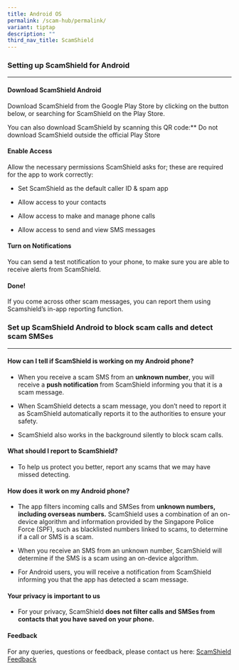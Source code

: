 ```yaml
---
title: Android OS
permalink: /scam-hub/permalink/
variant: tiptap
description: ""
third_nav_title: ScamShield
---
```

<h3>Setting up ScamShield for Android</h3><hr><h4>Download ScamShield Android</h4><p>Download ScamShield from the Google Play Store by clicking on the button below, or searching for ScamShield on the Play Store.</p><p></p><p>You can also download ScamShield by scanning this QR code:** Do not download ScamShield outside the official Play Store</p><h4>Enable Access</h4><p>Allow the necessary permissions ScamShield asks for; these are required for the app to work correctly:</p><ul data-tight="true" class="tight"><li><p>Set ScamShield as the default caller ID &amp; spam app</p></li><li><p>Allow access to your contacts</p></li><li><p>Allow access to make and manage phone calls</p></li><li><p>Allow access to send and view SMS messages</p></li></ul><p></p><h4>Turn on Notifications</h4><p>You can send a test notification to your phone, to make sure you are able to receive alerts from ScamShield.</p><p></p><h4>Done!</h4><p>If you come across other scam messages, you can report them using Scamshield’s in-app reporting function.</p><p></p><p></p><h3>Set up ScamShield Android to block scam calls and detect scam SMSes</h3><hr><h4>How can I tell if ScamShield is working on my Android phone?</h4><p></p><ul data-tight="true" class="tight"><li><p>When you receive a scam SMS from an <strong>unknown number</strong>, you will receive a <strong>push notification</strong> from ScamShield informing you that it is a scam message.</p></li><li><p>When ScamShield detects a scam message, you don’t need to report it as ScamShield automatically reports it to the authorities to ensure your safety.</p></li><li><p>ScamShield also works in the background silently to block scam calls.</p></li></ul><h4>What should I report to ScamShield?</h4><ul data-tight="true" class="tight"><li><p>To help us protect you better, report any scams that we may have missed detecting.</p></li></ul><h4>How does it work on my Android phone?</h4><ul><li><p>The app filters incoming calls and SMSes from <strong>unknown numbers, including overseas numbers.</strong> ScamShield uses a combination of an on-device algorithm and information provided by the Singapore Police Force (SPF), such as blacklisted numbers linked to scams, to determine if a call or SMS is a scam.</p></li><li><p>When you receive an SMS from an unknown number, ScamShield will determine if the SMS is a scam using an on-device algorithm.</p></li><li><p>For Android users, you will receive a notification from ScamShield informing you that the app has detected a scam message.</p></li></ul><h4>Your privacy is important to us</h4><ul data-tight="true" class="tight"><li><p>For your privacy, ScamShield <strong>does not filter calls and SMSes from contacts that you have saved on your phone.</strong></p></li></ul><h4>Feedback</h4><p>For any queries, questions or feedback, please contact us here: <a href="https://go.gov.sg/scamshield-feedback" rel="noopener noreferrer nofollow" target="_blank"><u>ScamShield Feedback</u></a></p><p><br></p>